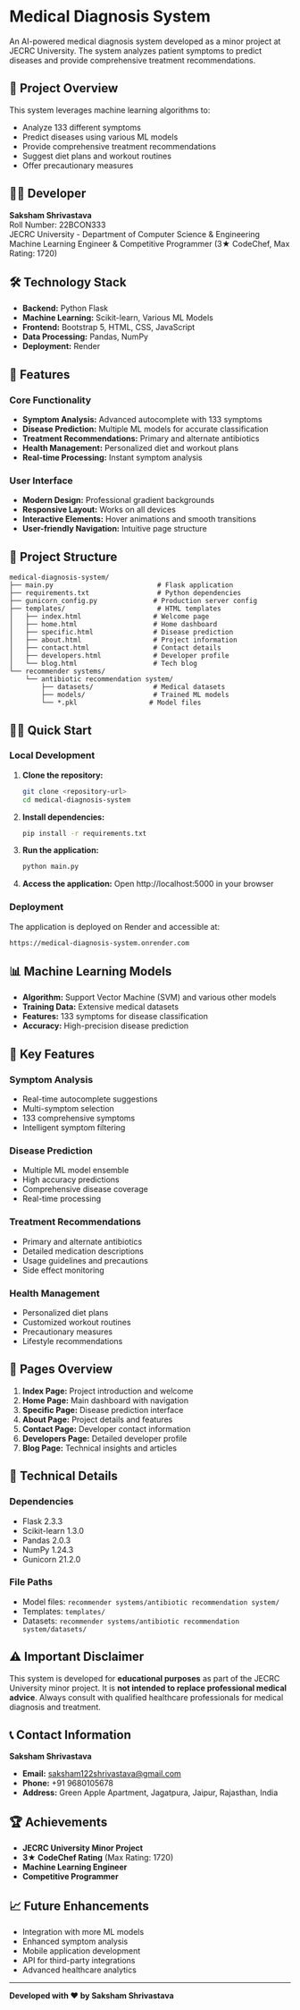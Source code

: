 # Medical Diagnosis System

An AI-powered medical diagnosis system developed as a minor project at JECRC University. The system analyzes patient symptoms to predict diseases and provide comprehensive treatment recommendations.

## 🏥 Project Overview

This system leverages machine learning algorithms to:
- Analyze 133 different symptoms
- Predict diseases using various ML models
- Provide comprehensive treatment recommendations
- Suggest diet plans and workout routines
- Offer precautionary measures

## 👨‍💻 Developer

**Saksham Shrivastava**  
Roll Number: 22BCON333  
JECRC University - Department of Computer Science & Engineering  
Machine Learning Engineer & Competitive Programmer (3★ CodeChef, Max Rating: 1720)

## 🛠️ Technology Stack

- **Backend:** Python Flask
- **Machine Learning:** Scikit-learn, Various ML Models
- **Frontend:** Bootstrap 5, HTML, CSS, JavaScript
- **Data Processing:** Pandas, NumPy
- **Deployment:** Render

## 🚀 Features

### Core Functionality
- **Symptom Analysis:** Advanced autocomplete with 133 symptoms
- **Disease Prediction:** Multiple ML models for accurate classification
- **Treatment Recommendations:** Primary and alternate antibiotics
- **Health Management:** Personalized diet and workout plans
- **Real-time Processing:** Instant symptom analysis

### User Interface
- **Modern Design:** Professional gradient backgrounds
- **Responsive Layout:** Works on all devices
- **Interactive Elements:** Hover animations and smooth transitions
- **User-friendly Navigation:** Intuitive page structure

## 📁 Project Structure

```
medical-diagnosis-system/
├── main.py                          # Flask application
├── requirements.txt                 # Python dependencies
├── gunicorn_config.py              # Production server config
├── templates/                       # HTML templates
│   ├── index.html                  # Welcome page
│   ├── home.html                   # Home dashboard
│   ├── specific.html               # Disease prediction
│   ├── about.html                  # Project information
│   ├── contact.html                # Contact details
│   ├── developers.html             # Developer profile
│   └── blog.html                   # Tech blog
└── recommender systems/
    └── antibiotic recommendation system/
        ├── datasets/               # Medical datasets
        ├── models/                 # Trained ML models
        └── *.pkl                  # Model files
```

## 🏃‍♂️ Quick Start

### Local Development

1. **Clone the repository:**
   ```bash
   git clone <repository-url>
   cd medical-diagnosis-system
   ```

2. **Install dependencies:**
   ```bash
   pip install -r requirements.txt
   ```

3. **Run the application:**
   ```bash
   python main.py
   ```

4. **Access the application:**
   Open http://localhost:5000 in your browser

### Deployment

The application is deployed on Render and accessible at:
```
https://medical-diagnosis-system.onrender.com
```

## 📊 Machine Learning Models

- **Algorithm:** Support Vector Machine (SVM) and various other models
- **Training Data:** Extensive medical datasets
- **Features:** 133 symptoms for disease classification
- **Accuracy:** High-precision disease prediction

## 🎯 Key Features

### Symptom Analysis
- Real-time autocomplete suggestions
- Multi-symptom selection
- 133 comprehensive symptoms
- Intelligent symptom filtering

### Disease Prediction
- Multiple ML model ensemble
- High accuracy predictions
- Comprehensive disease coverage
- Real-time processing

### Treatment Recommendations
- Primary and alternate antibiotics
- Detailed medication descriptions
- Usage guidelines and precautions
- Side effect monitoring

### Health Management
- Personalized diet plans
- Customized workout routines
- Precautionary measures
- Lifestyle recommendations

## 📱 Pages Overview

1. **Index Page:** Project introduction and welcome
2. **Home Page:** Main dashboard with navigation
3. **Specific Page:** Disease prediction interface
4. **About Page:** Project details and features
5. **Contact Page:** Developer contact information
6. **Developers Page:** Detailed developer profile
7. **Blog Page:** Technical insights and articles

## 🔧 Technical Details

### Dependencies
- Flask 2.3.3
- Scikit-learn 1.3.0
- Pandas 2.0.3
- NumPy 1.24.3
- Gunicorn 21.2.0

### File Paths
- Model files: `recommender systems/antibiotic recommendation system/`
- Templates: `templates/`
- Datasets: `recommender systems/antibiotic recommendation system/datasets/`

## ⚠️ Important Disclaimer

This system is developed for **educational purposes** as part of the JECRC University minor project. It is **not intended to replace professional medical advice**. Always consult with qualified healthcare professionals for medical diagnosis and treatment.

## 📞 Contact Information

**Saksham Shrivastava**  
- **Email:** saksham122shrivastava@gmail.com
- **Phone:** +91 9680105678
- **Address:** Green Apple Apartment, Jagatpura, Jaipur, Rajasthan, India

## 🏆 Achievements

- **JECRC University Minor Project**
- **3★ CodeChef Rating** (Max Rating: 1720)
- **Machine Learning Engineer**
- **Competitive Programmer**

## 📈 Future Enhancements

- Integration with more ML models
- Enhanced symptom analysis
- Mobile application development
- API for third-party integrations
- Advanced healthcare analytics

---

**Developed with ❤️ by Saksham Shrivastava** 